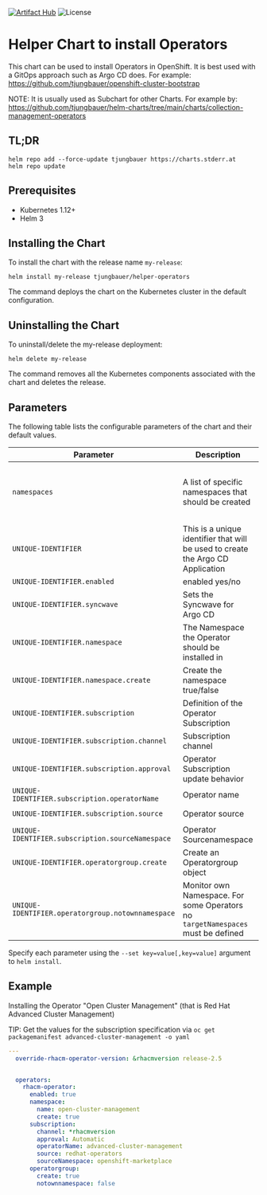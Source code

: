 [![Artifact Hub](https://img.shields.io/endpoint?url=https://artifacthub.io/badge/repository/openshift-bootstraps)](https://artifacthub.io/packages/search?repo=openshift-bootstraps)
![License](https://img.shields.io/badge/License-Apache_2.0-blue.svg)

# Helper Chart to install Operators

This chart can be used to install Operators in OpenShift. 
It is best used with a GitOps approach such as Argo CD does. For example: https://github.com/tjungbauer/openshift-cluster-bootstrap

NOTE: It is usually used as Subchart for other Charts. For example by: https://github.com/tjungbauer/helm-charts/tree/main/charts/collection-management-operators

## TL;DR 

```console
helm repo add --force-update tjungbauer https://charts.stderr.at
helm repo update
```

## Prerequisites

* Kubernetes 1.12+
* Helm 3

## Installing the Chart

To install the chart with the release name `my-release`:

```console
helm install my-release tjungbauer/helper-operators
```

The command deploys the chart on the Kubernetes cluster in the default configuration.

## Uninstalling the Chart

To uninstall/delete the my-release deployment:

```console
helm delete my-release
```

The command removes all the Kubernetes components associated with the chart and deletes the release.

## Parameters
The following table lists the configurable parameters of the chart and their default values.

| Parameter                                 | Description                                   | Default                                                 |
|-------------------------------------------|-----------------------------------------------|---------------------------------------------------------|
| `namespaces` | A list of specific namespaces that should be created | `single-sign-on` and openshift-cert-manager-operator` |
| `UNIQUE-IDENTIFIER`| This is a unique identifier that will be used to create the Argo CD Application | `` |
| `UNIQUE-IDENTIFIER.enabled` | enabled yes/no | `false` |
| `UNIQUE-IDENTIFIER.syncwave` | Sets the Syncwave for Argo CD | 0 |
| `UNIQUE-IDENTIFIER.namespace` | The Namespace the Operator should be installed in | ` ` |
| `UNIQUE-IDENTIFIER.namespace.create` | Create the namespace true/false | `false` |
| `UNIQUE-IDENTIFIER.subscription` | Definition of the Operator Subscription | `` |
| `UNIQUE-IDENTIFIER.subscription.channel` | Subscription channel | `stable` |
| `UNIQUE-IDENTIFIER.subscription.approval` | Operator Subscription update behavior  | `Automatic` |
| `UNIQUE-IDENTIFIER.subscription.operatorName` | Operator name | `` |
| `UNIQUE-IDENTIFIER.subscription.source` | Operator source | `redhat-operators `|
| `UNIQUE-IDENTIFIER.subscription.sourceNamespace` | Operator Sourcenamespace  | `openshift-marketplace` |
| `UNIQUE-IDENTIFIER.operatorgroup.create` |  Create an Operatorgroup object  | `false` |
| `UNIQUE-IDENTIFIER.operatorgroup.notownnamespace` | Monitor own Namespace. For some Operators no `targetNamespaces` must be defined | `false` |

Specify each parameter using the `--set key=value[,key=value]` argument to `helm install`.

## Example

Installing the Operator "Open Cluster Management" (that is Red Hat Advanced Cluster Management)

TIP: Get the values for the subscription specification via `oc get packagemanifest advanced-cluster-management -o yaml`

```yaml
---
  override-rhacm-operator-version: &rhacmversion release-2.5


  operators:
    rhacm-operator:
      enabled: true
      namespace:
        name: open-cluster-management
        create: true
      subscription:
        channel: *rhacmversion
        approval: Automatic
        operatorName: advanced-cluster-management
        source: redhat-operators
        sourceNamespace: openshift-marketplace
      operatorgroup:
        create: true
        notownnamespace: false
```
